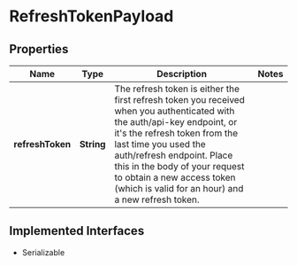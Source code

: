 

# RefreshTokenPayload

## Properties

Name | Type | Description | Notes
------------ | ------------- | ------------- | -------------
**refreshToken** | **String** | The refresh token is either the first refresh token you received when you authenticated with the auth/api-key endpoint, or it&#39;s the refresh token from the last time you used the auth/refresh endpoint. Place this in the body of your request to obtain a new access token (which is valid for an hour) and a new refresh token.  | 


## Implemented Interfaces

* Serializable


